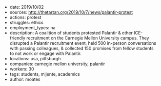 - date: 2019/10/02
- sources: http://thetartan.org/2019/10/7/news/palantir-protest
- actions: protest
- struggles: ethics
- employment_types: na
- description: A coalition of students protested Palantir & other ICE-friendly recruitment on the Carnegie Mellon University campus. They disrupted a Palantir recruitment event, held 500 in-person conversations with passing colleagues, & collected 150 promises from fellow students to not work or engage with Palantir.
- locations: usa, pittsburgh
- companies: carnegie mellon university, palantir
- workers: 30
- tags: students, mijente, academics
- author: moates
